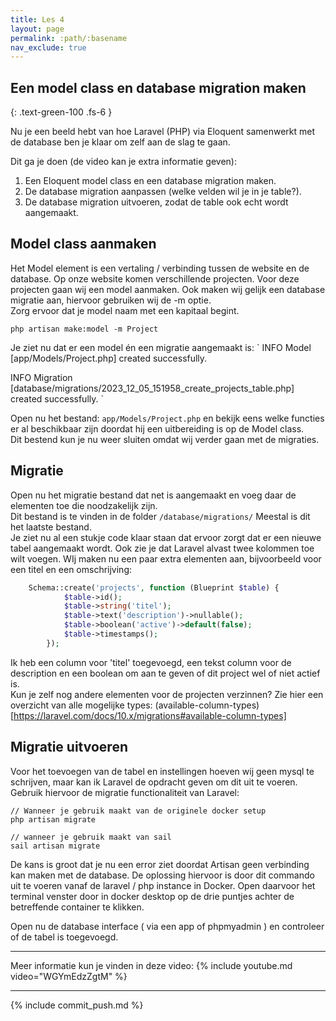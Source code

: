```yaml
---
title: Les 4 
layout: page 
permalink: :path/:basename 
nav_exclude: true
---
```


## Een model class en database migration maken
{: .text-green-100 .fs-6 }

Nu je een beeld hebt van hoe Laravel (PHP) via Eloquent samenwerkt met de database ben je klaar om zelf aan de slag te gaan.

Dit ga je doen (de video kan je extra informatie geven):

1. Een Eloquent model class en een database migration maken.
2. De database migration aanpassen (welke velden wil je in je table?).
3. De database migration uitvoeren, zodat de table ook echt wordt aangemaakt.

## Model class aanmaken
Het Model element is een vertaling / verbinding tussen de website en de database.
Op onze website komen verschillende projecten. Voor deze projecten gaan wij een model aanmaken. Ook maken wij gelijk een database migratie aan, hiervoor gebruiken wij de -m optie.<br>
Zorg ervoor dat je model naam met een kapitaal begint.
```shell
php artisan make:model -m Project
```

Je ziet nu dat er een model én een migratie aangemaakt is:
`
INFO  Model [app/Models/Project.php] created successfully.

INFO  Migration [database/migrations/2023_12_05_151958_create_projects_table.php] created successfully.
`

Open nu het bestand: `app/Models/Project.php` en bekijk eens welke functies er al beschikbaar zijn doordat hij een uitbereiding is op de Model class.<br>
Dit bestend kun je nu weer sluiten omdat wij verder gaan met de migraties.

## Migratie
Open nu het migratie bestand dat net is aangemaakt en voeg daar de elementen toe die noodzakelijk zijn.<br>
Dit bestand is te vinden in de folder `/database/migrations/` Meestal is dit het laatste bestand.<br> 
Je ziet nu al een stukje code klaar staan dat ervoor zorgt dat er een nieuwe tabel aangemaakt wordt. Ook zie je dat Laravel alvast twee kolommen toe wilt voegen.
WIj maken nu een paar extra elementen aan, bijvoorbeeld voor een titel en een omschrijving:
```php
    Schema::create('projects', function (Blueprint $table) {
            $table->id();
            $table->string('titel');
            $table->text('description')->nullable();
            $table->boolean('active')->default(false);
            $table->timestamps();
        });
```
Ik heb een column voor 'titel' toegevoegd, een tekst column voor de description en een boolean om aan te geven of dit project wel of niet actief is.<br> 
Kun je zelf nog andere elementen voor de projecten verzinnen?
Zie hier een overzicht van alle mogelijke types: (available-column-types)[https://laravel.com/docs/10.x/migrations#available-column-types]

## Migratie uitvoeren
Voor het toevoegen van de tabel en instellingen hoeven wij geen mysql te schrijven, maar kan ik Laravel de opdracht geven om dit uit te voeren. 
Gebruik hiervoor de migratie functionaliteit van Laravel:
```shell
// Wanneer je gebruik maakt van de originele docker setup
php artisan migrate
```
```shell
// wanneer je gebruik maakt van sail
sail artisan migrate
```
De kans is groot dat je nu een error ziet doordat Artisan geen verbinding kan maken met de database. De oplossing hiervoor is door dit commando uit te voeren vanaf de laravel / php instance in Docker.
Open daarvoor het terminal venster door in docker desktop op de drie puntjes achter de betreffende container te klikken.

Open nu de database interface ( via een app of phpmyadmin ) en controleer of de tabel is toegevoegd. 

---
Meer informatie kun je vinden in deze video:
{% include youtube.md video="WGYmEdzZgtM" %}

---

{% include commit_push.md %}


